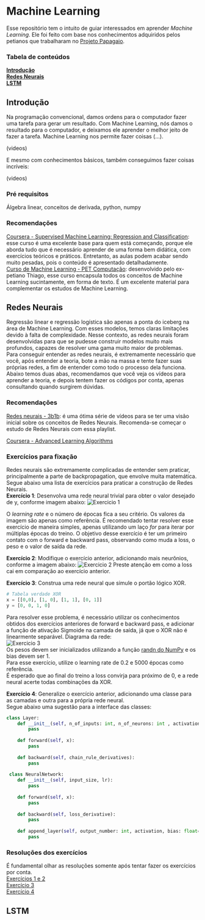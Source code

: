 
# Machine Learning
Esse repositório tem o intuito de guiar interessados em aprender *Machine Learning*. 
Ele foi feito com base nos conhecimentos adquiridos pelos petianos que trabalharam no [Projeto Papagaio](https://github.com/petcomputacaoufrgs/papagaio).
### Tabela de conteúdos
**[Introdução](#introdução)**<br>
**[Redes Neurais](#redes-neurais)**<br>
**[LSTM](#lstm)**<br>

## Introdução
Na programação convencional, damos ordens para o computador fazer uma tarefa para gerar um resultado. Com Machine Learning, nós damos o resultado para o computador, e deixamos ele aprender o melhor jeito de fazer a tarefa. Machine Learning nos permite fazer coisas (...).

(videos)

E mesmo com conhecimentos básicos, também conseguimos fazer coisas incríveis:

(videos)



### Pré requisitos
Álgebra linear, conceitos de derivada, python, numpy 



### Recomendações
[Coursera - Supervised Machine Learning: Regression and Classification](https://www.coursera.org/learn/machine-learning?specialization=machine-learning-introduction): esse curso é uma excelente base para quem está começando, porque ele aborda tudo que é necessário aprender de uma forma bem didática, com exercícios teóricos e práticos. Entretanto, as aulas podem acabar sendo muito pesadas, pois o conteúdo é apresentado detalhadamente. <br>
[Curso de Machine Learning - PET Computação](https://petcompufrgs.github.io/ml-course/): desenvolvido pelo ex-petiano Thiago, esse curso encapsula todos os conceitos de Machine Learning sucintamente, em forma de texto. É um excelente material para complementar os estudos de Machine Learning.

## Redes Neurais
Regressão linear e regressão logística são apenas a ponta do iceberg na área de Machine Learning. Com esses modelos, temos claras limitações devido à falta de complexidade. Nesse contexto, as redes neurais foram desenvolvidas para que se pudesse construir modelos muito mais profundos, capazes de resolver uma gama muito maior de problemas. <br>
Para conseguir entender as redes neurais, é extremamente necessário que você, após entender a teoria, bote a mão na massa e tente fazer suas próprias redes, a fim de entender como todo o processo dela funciona. <br>
Abaixo temos duas abas, recomendamos que você veja os vídeos para aprender a teoria, e depois tentem fazer os códigos por conta, apenas consultando quando surgirem dúvidas. 

### Recomendações
[Redes neurais - 3b1b](https://www.youtube.com/playlist?list=PLZHQObOWTQDNU6R1_67000Dx_ZCJB-3pi): é uma ótima série de vídeos para se ter uma visão inicial sobre os conceitos de Redes Neurais. Recomenda-se começar o estudo de Redes Neurais com essa playlist.

[Coursera - Advanced Learning Algorithms](https://www.coursera.org/learn/advanced-learning-algorithms?specialization=machine-learning-introduction#syllabus)



### Exercícios para fixação
Redes neurais são extremamente complicadas de entender sem praticar, principalmente a parte de backpropagation, que envolve muita matemática. <br>
Segue abaixo uma lista de exercícios para praticar a construção de Redes Neurais. <br>
**Exercício 1**:
Desenvolva uma rede neural trivial para obter o valor desejado de y, conforme imagem abaixo:
![Exercicio 1](Códigos/Imagens/exercise_1.png)

O *learning rate* e o número de épocas fica a seu critério. Os valores da imagem são apenas como referência.
É recomendado tentar resolver esse exercício de maneira simples, apenas utilizando um laço *for* para iterar por múltiplas épocas do treino. O objetivo desse exercício é ter um primeiro contato com o forward e backward pass, observando como muda a loss, o peso e o valor de saída da rede.

 **Exercício 2**:
Modifique o exercício anterior, adicionando mais neurônios, conforme a imagem abaixo:
![Exercicio 2](Códigos/Imagens/exercise_2.png)
Preste atenção em como a loss cai em comparação ao exercício anterior. 

**Exercício 3**:
Construa uma rede neural que simule o portão lógico XOR. 
```python
# Tabela verdade XOR
x = [[0,0], [1, 0], [1, 1], [0, 1]]  
y = [0, 0, 1, 0]
```
Para resolver esse problema, é necessário utilizar os conhecimentos obtidos dos exercícios anteriores de forward e backward pass, e adicionar a função de ativação Sigmoide na camada de saída, já que o XOR não é linearmente separável. Diagrama da rede:<br>
![Exercicio 3](Códigos/Imagens/exercise_3.png)<br>
Os pesos devem ser inicializados utilizando a função [randn do NumPy](https://numpy.org/doc/stable/reference/random/generated/numpy.random.randn.html) e os bias devem ser 1. <br>
Para esse exercício, utilize o learning rate de 0.2 e 5000 épocas como referência. <br>
É esperado que ao final do treino a loss convirja para próximo de 0, e a rede neural acerte todas combinações da XOR.

**Exercício 4**:
Generalize o exercício anterior, adicionando uma classe para as camadas e outra para a própria rede neural.<br>
Segue abaixo uma sugestão para a interface das classes:<br>
```python
class Layer:  
    def __init__(self, n_of_inputs: int, n_of_neurons: int , activation, bias: float=0.0):  
        pass
  
    def forward(self, x):  
        pass
  
    def backward(self, chain_rule_derivatives):  
	    pass
  
 class NeuralNetwork:  
    def __init__(self, input_size, lr):  
        pass
  
    def forward(self, x):  
        pass
  
    def backward(self, loss_derivative):  
        pass
  
    def append_layer(self, output_number: int, activation, bias: float=0.0):  
		pass
``` 

### Resoluções dos exercícios
É fundamental olhar as resoluções somente após tentar fazer os exercícios por conta. <br>
[Exercícios 1 e 2](dummy_neural_network.ipynb)<br>
[Exercício 3](xor_simple.ipynb)<br>
[Exercício 4](xor_from_scratch.ipynb)<br>





 



## LSTM
